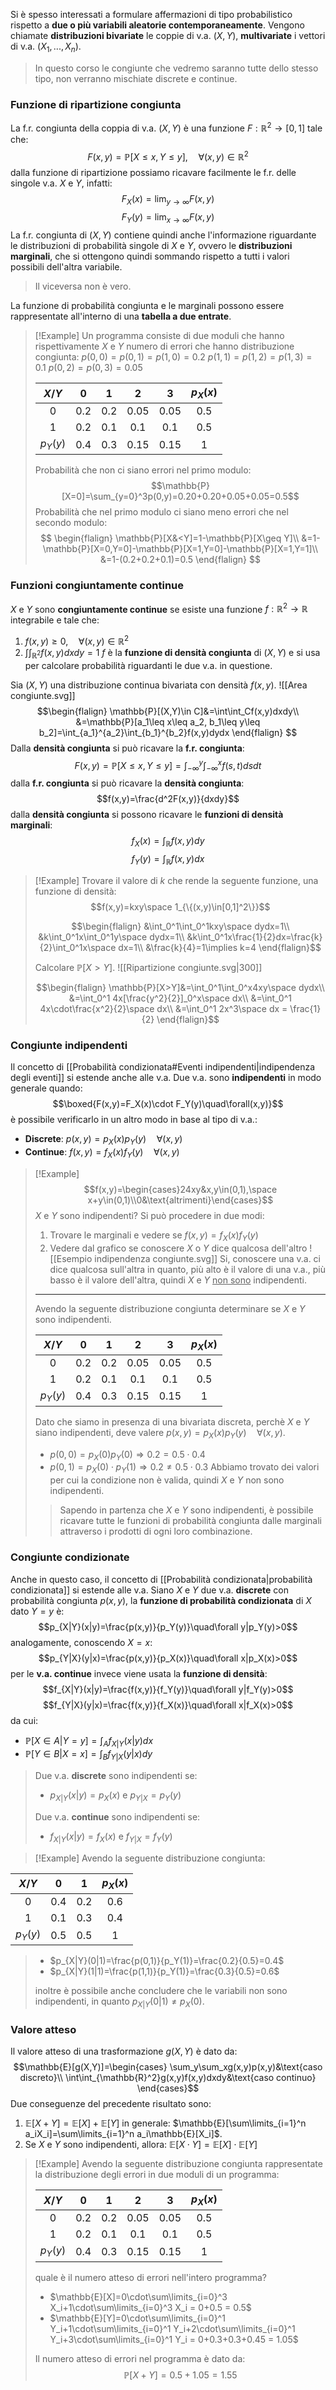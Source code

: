 Si è spesso interessati a formulare affermazioni di tipo probabilistico rispetto a **due o più variabili aleatorie contemporaneamente**.
Vengono chiamate **distribuzioni bivariate** le coppie di v.a. $(X,Y)$, **multivariate** i vettori di v.a. $(X_1, ... , X_n)$.

>In questo corso le congiunte che vedremo saranno tutte dello stesso tipo, non verranno mischiate discrete e continue.

### Funzione di ripartizione congiunta
La f.r. congiunta della coppia di v.a. $(X,Y)$ è una funzione $F:\mathbb{R}^2\to[0,1]$ tale che:
$$F(x,y)=\mathbb{P}[X\leq x,Y\leq y],\quad\forall(x,y)\in\mathbb{R}^2$$
dalla funzione di ripartizione possiamo ricavare facilmente le f.r. delle singole v.a. $X$ e $Y$, infatti:
$$F_X(x)=\lim_{y\to\infty}F(x,y)$$
$$F_Y(y)=\lim_{x\to\infty}F(x,y)$$
La f.r. congiunta di $(X,Y)$ contiene quindi anche l'informazione riguardante le distribuzioni di probabilità singole di $X$ e $Y$, ovvero le **distribuzioni marginali**, che si ottengono quindi sommando rispetto a tutti i valori possibili dell'altra variabile.
>Il viceversa non è vero.

La funzione di probabilità congiunta e le marginali possono essere rappresentate all'interno di una **tabella a due entrate**.

>[!Example]
>Un programma consiste di due moduli che hanno rispettivamente $X$ e $Y$ numero di errori che hanno distribuzione congiunta:
>$p(0,0)=p(0,1)=p(1,0)=0.2$
>$p(1,1)=p(1,2)=p(1,3)=0.1$
>$p(0,2)=p(0,3)=0.05$
>
>|   $X/Y$    |  $0$   |  $1$   |  $2$   |  $3$   | $p_X(x)$ |
>|:--------:|:------:|:------:|:------:|:------:|:--------:|
>|   $0$    | $0.2$ | $0.2$ | $0.05$ | $0.05$ |  $0.5$   |
>|   $1$    | $0.2$ | $0.1$ | $0.1$ | $0.1$ |  $0.5$   |
>| $p_Y(y)$ | $0.4$ | $0.3$ | $0.15$ | $0.15$ |   $1$    |
>
>Probabilità che non ci siano errori nel primo modulo:
>$$\mathbb{P}[X=0]=\sum_{y=0}^3p(0,y)=0.20+0.20+0.05+0.05=0.5$$
>Probabilità che nel primo modulo ci siano meno errori che nel secondo modulo:
>$$
>\begin{flalign}
>\mathbb{P}[X&<Y]=1-\mathbb{P}[X\geq Y]\\
>&=1-\mathbb{P}[X=0,Y=0]-\mathbb{P}[X=1,Y=0]-\mathbb{P}[X=1,Y=1]\\
>&=1-(0.2+0.2+0.1)=0.5
>\end{flalign}
>$$
### Funzioni congiuntamente continue
$X$ e $Y$ sono **congiuntamente continue** se esiste una funzione $f:\mathbb{R}^2\to\mathbb{R}$ integrabile e tale che:
1. $f(x,y)\geq 0,\quad\forall(x,y)\in\mathbb{R}^2$
2. $\int\int_{\mathbb{R}^2}f(x,y)dxdy=1$
$f$ è la **funzione di densità congiunta** di $(X,Y)$ e si usa per calcolare probabilità riguardanti le due v.a. in questione.

Sia $(X,Y)$ una distribuzione continua bivariata con densità $f(x,y)$.
![[Area congiunte.svg]]
$$\begin{flalign}
\mathbb{P}[(X,Y)\in C]&=\int\int_Cf(x,y)dxdy\\
&=\mathbb{P}[a_1\leq x\leq a_2, b_1\leq y\leq b_2]=\int_{a_1}^{a_2}\int_{b_1}^{b_2}f(x,y)dydx
\end{flalign}
$$
Dalla **densità congiunta** si può ricavare la **f.r. congiunta**:
$$F(x,y)=\mathbb{P}[X\leq x, Y\leq y]=\int_{-\infty}^y\int_{-\infty}^xf(s,t)dsdt$$
dalla **f.r. congiunta** si può ricavare la **densità congiunta**:
$$f(x,y)=\frac{d^2F(x,y)}{dxdy}$$
dalla **densità congiunta** si possono ricavare le **funzioni di densità marginali**:
$$f_X(x)=\int_\mathbb{R}f(x,y)dy$$
$$f_Y(y)=\int_\mathbb{R}f(x,y)dx$$
>[!Example]
>Trovare il valore di $k$ che rende la seguente funzione, una funzione di densità:
>$$f(x,y)=kxy\space 1_{\{(x,y)\in[0,1]^2\}}$$
>
>$$\begin{flalign}
>&\int_0^1\int_0^1kxy\space dydx=1\\
>&k\int_0^1x\int_0^1y\space dydx=1\\
>&k\int_0^1x\frac{1}{2}dx=\frac{k}{2}\int_0^1x\space dx=1\\
>&\frac{k}{4}=1\implies k=4
>\end{flalign}$$
>
>Calcolare $\mathbb{P}[X>Y]$.
>![[Ripartizione congiunte.svg|300]]
>
>$$\begin{flalign}
>\mathbb{P}[X>Y]&=\int_0^1\int_0^x4xy\space dydx\\
>&=\int_0^1 4x[\frac{y^2}{2}]_0^x\space dx\\
>&=\int_0^1 4x\cdot\frac{x^2}{2}\space dx\\
>&=\int_0^1 2x^3\space dx = \frac{1}{2}
>\end{flalign}$$

### Congiunte indipendenti
Il concetto di [[Probabilità condizionata#Eventi indipendenti|indipendenza degli eventi]] si estende anche alle v.a.
Due v.a. sono **indipendenti** in modo generale quando:
$$\boxed{F(x,y)=F_X(x)\cdot F_Y(y)\quad\forall(x,y)}$$
è possibile verificarlo in un altro modo in base al tipo di v.a.:
- **Discrete**: $p(x,y)=p_X(x)p_Y(y)\quad\forall(x,y)$
- **Continue**: $f(x,y)=f_X(x)f_Y(y)\quad\forall(x,y)$

>[!Example]
>$$f(x,y)=\begin{cases}24xy&x,y\in(0,1),\space x+y\in(0,1)\\0&\text{altrimenti}\end{cases}$$
>$X$ e $Y$ sono indipendenti?
>Si può procedere in due modi:
>1. Trovare le marginali e vedere se $f(x,y)=f_X(x)f_Y(y)$
>2. Vedere dal grafico se conoscere $X$ o $Y$ dice qualcosa dell'altro
>![[Esempio indipendenza congiunte.svg]]
>Si, conoscere una v.a. ci dice qualcosa sull'altra in quanto, più alto è il valore di una v.a., più basso è il valore dell'altra, quindi $X$ e $Y$ <u>non sono</u> indipendenti.
>---
>Avendo la seguente distribuzione congiunta determinare se $X$ e $Y$ sono indipendenti.
>
>|   $X/Y$    |  $0$   |  $1$   |  $2$   |  $3$   | $p_X(x)$ |
>|:--------:|:------:|:------:|:------:|:------:|:--------:|
>|   $0$    | $0.2$ | $0.2$ | $0.05$ | $0.05$ |  $0.5$   |
>|   $1$    | $0.2$ | $0.1$ | $0.1$ | $0.1$ |  $0.5$   |
>| $p_Y(y)$ | $0.4$ | $0.3$ | $0.15$ | $0.15$ |   $1$    |
>Dato che siamo in presenza di una bivariata discreta, perchè $X$ e $Y$ siano indipendenti, deve valere $p(x,y)=p_X(x)p_Y(y)\quad\forall(x,y)$.
>- $p(0,0)=p_X(0)p_Y(0)\Rightarrow 0.2 = 0.5\cdot 0.4$
>- $p(0,1)=p_X(0)\cdot p_Y(1)\Rightarrow 0.2\neq 0.5\cdot 0.3$
>Abbiamo trovato dei valori per cui la condizione non è valida, quindi $X$ e $Y$ non sono indipendenti.
>
>>Sapendo in partenza che $X$ e $Y$ sono indipendenti, è possibile ricavare tutte le funzioni di probabilità congiunta dalle marginali attraverso i prodotti di ogni loro combinazione.  

### Congiunte condizionate
Anche in questo caso, il concetto di [[Probabilità condizionata|probabilità condizionata]] si estende alle v.a.
Siano $X$ e $Y$ due v.a. **discrete** con probabilità congiunta $p(x,y)$, la **funzione di probabilità condizionata** di $X$ dato $Y=y$ è:
$$p_{X|Y}(x|y)=\frac{p(x,y)}{p_Y(y)}\quad\forall y|p_Y(y)>0$$
analogamente, conoscendo $X=x$:
$$p_{Y|X}(y|x)=\frac{p(x,y)}{p_X(x)}\quad\forall x|p_X(x)>0$$
per le **v.a. continue** invece viene usata la **funzione di densità**:
$$f_{X|Y}(x|y)=\frac{f(x,y)}{f_Y(y)}\quad\forall y|f_Y(y)>0$$
$$f_{Y|X}(y|x)=\frac{f(x,y)}{f_X(x)}\quad\forall x|f_X(x)>0$$
da cui:
- $\mathbb{P}[X\in A|Y=y]=\int_Af_{X|Y}(x|y)dx$
- $\mathbb{P}[Y\in B|X=x]=\int_Bf_{Y|X}(y|x)dy$

>Due v.a. **discrete** sono indipendenti se:
>- $p_{X|Y}(x|y)=p_X(x)$ e $p_{Y|X}=p_Y(y)$
>
>Due v.a. **continue** sono indipendenti se:
>- $f_{X|Y}(x|y)=f_X(x)$ e $f_{Y|X}=f_Y(y)$

>[!Example]
>Avendo la seguente distribuzione congiunta:
>
|  $X/Y$   |  $0$  |  $1$  | $p_X(x)$ |
|:--------:|:-----:|:-----:|:--------:|
|   $0$    | $0.4$ | $0.2$ |  $0.6$   |
|   $1$    | $0.1$ | $0.3$ |  $0.4$   |
| $p_Y(y)$ | $0.5$ | $0.5$ |   $1$    |
>
>- $p_{X|Y}(0|1)=\frac{p(0,1)}{p_Y(1)}=\frac{0.2}{0.5}=0.4$
>- $p_{X|Y}(1|1)=\frac{p(1,1)}{p_Y(1)}=\frac{0.3}{0.5}=0.6$
>
>inoltre è possibile anche concludere che le variabili non sono indipendenti, in quanto $p_{X|Y}(0|1)\neq p_X(0)$.

### Valore atteso
Il valore atteso di una trasformazione $g(X,Y)$ è dato da:
$$\mathbb{E}[g(X,Y)]=\begin{cases}
\sum_y\sum_xg(x,y)p(x,y)&\text{caso discreto}\\
\int\int_{\mathbb{R}^2}g(x,y)f(x,y)dxdy&\text{caso continuo}
\end{cases}$$
Due conseguenze del precedente risultato sono:
1. $\mathbb{E}[X+Y]=\mathbb{E}[X]+\mathbb{E}[Y]$
	in generale: $\mathbb{E}[\sum\limits_{i=1}^n a_iX_i]=\sum\limits_{i=1}^n a_i\mathbb{E}[X_i]$.
2. Se $X$ e $Y$ sono indipendenti, allora: $\mathbb{E}[X\cdot Y]=\mathbb{E}[X]\cdot\mathbb{E}[Y]$

>[!Example]
>Avendo la seguente distribuzione congiunta rappresentate la distribuzione degli errori in due moduli di un programma:
>
>|   $X/Y$    |  $0$   |  $1$   |  $2$   |  $3$   | $p_X(x)$ |
>|:--------:|:------:|:------:|:------:|:------:|:--------:|
>|   $0$    | $0.2$ | $0.2$ | $0.05$ | $0.05$ |  $0.5$   |
>|   $1$    | $0.2$ | $0.1$ | $0.1$ | $0.1$ |  $0.5$   |
>| $p_Y(y)$ | $0.4$ | $0.3$ | $0.15$ | $0.15$ |   $1$    |
>
>quale è il numero atteso di errori nell'intero programma?
>- $\mathbb{E}[X]=0\cdot\sum\limits_{i=0}^3 X_i+1\cdot\sum\limits_{i=0}^3 X_i = 0+0.5 = 0.5$
>- $\mathbb{E}[Y]=0\cdot\sum\limits_{i=0}^1 Y_i+1\cdot\sum\limits_{i=0}^1 Y_i+2\cdot\sum\limits_{i=0}^1 Y_i+3\cdot\sum\limits_{i=0}^1 Y_i = 0+0.3+0.3+0.45 = 1.05$
>
>Il numero atteso di errori nel programma è dato da:
>$$\mathbb{P}[X+Y]=0.5+1.05=1.55$$

